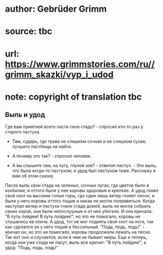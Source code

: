# author: Gebrüder Grimm
# source: tbc
# url: https://www.grimmstories.com/ru//grimm_skazki/vyp_i_udod
# note: copyright of translation tbc

## Выпь и удод 

Где вам приятней всего пасти свое стадо? - спросил кто-то раз у старого
пастуха.

- Там, сударь, где трава не слишком сочная и не слишком сухая; лучшего
пастбища не найти.

- А почему это так? - спросил человек.

- А вы слышите там, на лугу, глухой зов? - ответил пастух. - Это выпь,
что была когда-то пастухом; и удод был пастухом тоже. Расскажу я вам об
этом сказку.

Пасла выпь свои стада на зеленых, сочных лугах, где цветов было в
изобилии, и оттого были у нее коровы здоровые и крепкие. А удод гонял
свой скот на высокие голые горы, где один лишь ветер гоняет песок, и
были у него коровы оттого тощие и никак не могли поправиться. Когда
наступал вечер и пастухи гнали стада домой, выпь не могла собрать своих
коров, они были непослушные и от нее убегали. И она кричала: "В путь
пойдем! В путь пойдем!", но это не помогало, коровы не слушались ее
клича. А удод, тот не мог поднять свой скот на ноги, так как сделался он
у него тощий и бессильный. "Подь, подь, подь!" - кричал он, но это не
помогало, коровы продолжали лежать на песке. Так вот оно и случается,
если в чем не бывает меры. Еще и теперь, когда они уже стада не пасут,
выпь все кричит: "В путь пойдем!", а удод: "Подь, подь, подь!"
